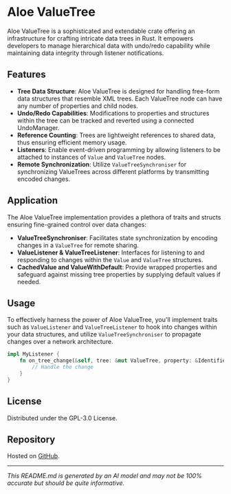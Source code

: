 # Aloe ValueTree

Aloe ValueTree is a sophisticated and extendable crate offering an infrastructure for crafting intricate data trees in Rust. It empowers developers to manage hierarchical data with undo/redo capability while maintaining data integrity through listener notifications.

## Features

- **Tree Data Structure**: Aloe ValueTree is designed for handling free-form data structures that resemble XML trees. Each ValueTree node can have any number of properties and child nodes.
- **Undo/Redo Capabilities**: Modifications to properties and structures within the tree can be tracked and reverted using a connected UndoManager.
- **Reference Counting**: Trees are lightweight references to shared data, thus ensuring efficient memory usage.
- **Listeners**: Enable event-driven programming by allowing listeners to be attached to instances of `Value` and `ValueTree` nodes.
- **Remote Synchronization**: Utilize `ValueTreeSynchroniser` for synchronizing ValueTrees across different platforms by transmitting encoded changes.

## Application
The Aloe ValueTree implementation provides a plethora of traits and structs ensuring fine-grained control over data changes:

- **ValueTreeSynchroniser**: Facilitates state synchronization by encoding changes in a `ValueTree` for remote sharing.
- **ValueListener & ValueTreeListener**: Interfaces for listening to and responding to changes within the `Value` and `ValueTree` structures.
- **CachedValue and ValueWithDefault**: Provide wrapped properties and safeguard against missing tree properties by supplying default values if needed.

## Usage
To effectively harness the power of Aloe ValueTree, you'll implement traits such as `ValueListener` and `ValueTreeListener` to hook into changes within your data structures, and utilize `ValueTreeSynchroniser` to propagate changes over a network architecture.

```rust
impl MyListener {
    fn on_tree_change(&self, tree: &mut ValueTree, property: &Identifier) {
        // Handle the change
    }
}
```

## License
Distributed under the GPL-3.0 License.

## Repository
Hosted on [GitHub](https://github.com/klebs6/aloe-rs).

---

*This README.md is generated by an AI model and may not be 100% accurate but should be quite informative.*